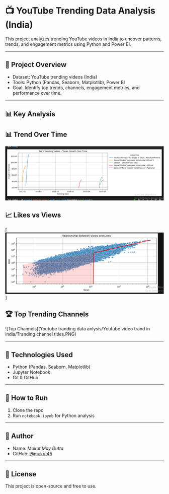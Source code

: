# 📺 YouTube Trending Data Analysis (India)

This project analyzes trending YouTube videos in India to uncover patterns, trends, and engagement metrics using Python and Power BI.

---

## 📂 Project Overview

- Dataset: YouTube trending videos (India)
- Tools: Python (Pandas, Seaborn, Matplotlib), Power BI
- Goal: Identify top trends, channels, engagement metrics, and performance over time.

---

## 📊 Key Analysis

## 📊 Trend Over Time

![Trend Over Time](images/Screen_shots_of_tranding_songs.PNG)

## 📈 Likes vs Views

[![Alt Text](images/Correlation_between_views_and_likes.PNG)]

## 🏆 Top Trending Channels

![Top Channels](Youtube tranding data anlysis/Youtube video trand in india/Tranding channel titles.PNG)


---

## 🔧 Technologies Used

- Python (Pandas, Seaborn, Matplotlib)
- Jupyter Notebook
- Git & GitHub

---

## 🚀 How to Run

1. Clone the repo
2. Run `notebook.ipynb` for Python analysis

---

## 👤 Author

- Name: *Mukut May Dutta*
- GitHub: [@mukut45](https://github.com/mukut45)

---

## 📄 License

This project is open-source and free to use.

